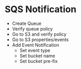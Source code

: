 
# SQS Notification
- Create Queue
- Verify queue policy
- Go to S3 and verify policy
- Go to S3 properties/events
- Add Event Notification
    - Set event type
    - Set bucket name
    - Set bucket pre-fix